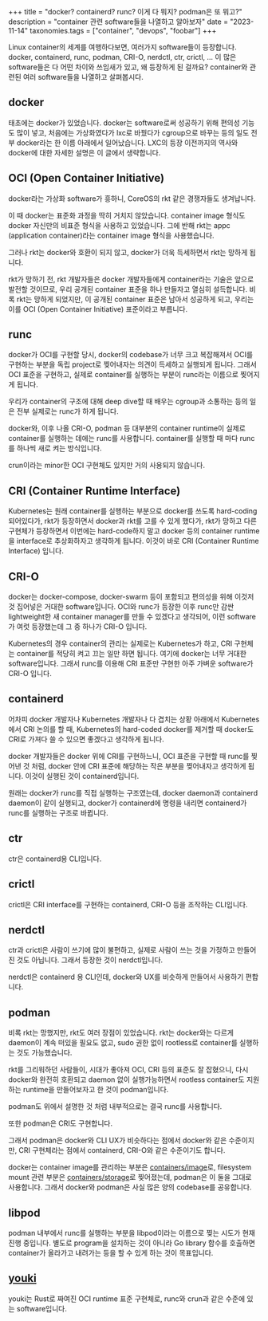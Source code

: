 +++
title = "docker? containerd? runc? 이게 다 뭐지? podman은 또 뭐고?"
description = "container 관련 software들을 나열하고 알아보자"
date = "2023-11-14"
taxonomies.tags = ["container", "devops", "foobar"]
+++

Linux container의 세계를 여행하다보면, 여러가지 software들이 등장합니다.
docker, containerd, runc, podman, CRI-O, nerdctl, ctr, crictl, ...
이 많은 software들은 다 어떤 차이와 쓰임새가 있고, 왜 등장하게 된 걸까요?
container와 관련된 여러 software들을 나열하고 살펴봅시다.

## docker

태초에는 docker가 있었습니다.
docker는 software로써 성공하기 위해 편의성 기능도 많이 넣고, 처음에는 가상화였다가 lxc로 바꿨다가 cgroup으로 바꾸는 등의 일도 전부 docker라는 한 이름 아래에서 일어났습니다.
LXC의 등장 이전까지의 역사와 docker에 대한 자세한 설명은 이 글에서 생략합니다.

## OCI (Open Container Initiative)

docker라는 가상화 software가 흥하니, CoreOS의 rkt 같은 경쟁자들도 생겨납니다.

이 때 docker는 표준화 과정을 딱히 거치지 않았습니다. container image 형식도 docker 자신만의 비표준 형식을 사용하고 있었습니다.
그에 반해 rkt는 appc (application container)라는 container image 형식을 사용했습니다.

그러나 rkt는 docker와 호환이 되지 않고, docker가 더욱 득세하면서 rkt는 망하게 됩니다.

rkt가 망하기 전, rkt 개발자들은 docker 개발자들에게 container라는 기술은 앞으로 발전할 것이므로, 우리 공개된 container 표준을 하나 만들자고 열심히 설득합니다.
비록 rkt는 망하게 되었지만, 이 공개된 container 표준은 남아서 성공하게 되고, 우리는 이를 OCI (Open Container Initiative) 표준이라고 부릅니다.

## runc

docker가 OCI를 구현할 당시, docker의 codebase가 너무 크고 복잡해져서 OCI를 구현하는 부분을 독립 project로 찢어내자는 의견이 득세하고 실행되게 됩니다.
그래서 OCI 표준을 구현하고, 실제로 container를 실행하는 부분이 runc라는 이름으로 찢어지게 됩니다.

우리가 container의 구조에 대해 deep dive할 때 배우는 cgroup과 소통하는 등의 일은 전부 실제로는 runc가 하게 됩니다.

docker와, 이후 나올 CRI-O, podman 등 대부분의 container runtime이 실제로 container를 실행하는 데에는 runc를 사용합니다.
container를 실행할 때 마다 runc를 하나씩 새로 켜는 방식입니다.

crun이라는 minor한 OCI 구현체도 있지만 거의 사용되지 않습니다.

## CRI (Container Runtime Interface)

Kubernetes는 원래 container를 실행하는 부분으로 docker를 쓰도록 hard-coding 되어있다가, rkt가 등장하면서 docker과 rkt를 고를 수 있게 했다가, rkt가 망하고 다른 구현체가 등장하면서 이번에는 hard-code하지 말고 docker 등의 container runtime을 interface로 추상화하자고 생각하게 됩니다.
이것이 바로 CRI (Container Runtime Interface) 입니다.

## CRI-O

docker는 docker-compose, docker-swarm 등이 포함되고 편의성을 위해 이것저것 집어넣은 거대한 software입니다.
OCI와 runc가 등장한 이후 runc만 감싼 lightweight한 새 container manager를 만들 수 있겠다고 생각되어, 이런 software가 여럿 등장했는데 그 중 하나가 CRI-O 입니다.

Kubernetes의 경우 container의 관리는 실제로는 Kubernetes가 하고, CRI 구현체는 container를 적당히 켜고 끄는 일만 하면 됩니다.
여기에 docker는 너무 거대한 software입니다.
그래서 runc를 이용해 CRI 표준만 구현한 아주 가벼운 software가 CRI-O 입니다.

## containerd

어차피 docker 개발자나 Kubernetes 개발자나 다 겹치는 상황 아래에서 Kubernetes에서 CRI 논의를 할 때, Kubernetes의 hard-coded docker를 제거할 때 docker도 CRI로 가져다 쓸 수 있으면 좋겠다고 생각하게 됩니다.

docker 개발자들은 docker 위에 CRI를 구현하느니, OCI 표준을 구현할 때 runc를 찢어낸 것 처럼, docker 안에 CRI 표준에 해당하는 작은 부분을 찢어내자고 생각하게 됩니다.
이것이 실행된 것이 containerd입니다.

원래는 docker가 runc를 직접 실행하는 구조였는데, docker daemon과 containerd daemon이 같이 실행되고, docker가 containerd에 명령을 내리면 containerd가 runc를 실행하는 구조로 바뀝니다.

## ctr

ctr은 containerd용 CLI입니다.

## crictl

crictl은 CRI interface를 구현하는 containerd, CRI-O 등을 조작하는 CLI입니다.

## nerdctl

ctr과 crictl은 사람이 쓰기에 많이 불편하고, 실제로 사람이 쓰는 것을 가정하고 만들어진 것도 아닙니다.
그래서 등장한 것이 nerdctl입니다.

nerdctl은 containerd 용 CLI인데, docker와 UX를 비슷하게 만들어서 사용하기 편합니다.

## podman

비록 rkt는 망했지만, rkt도 여러 장점이 있었습니다.
rkt는 docker와는 다르게 daemon이 계속 떠있을 필요도 없고, sudo 권한 없이 rootless로 container를 실행하는 것도 가능했습니다.

rkt를 그리워하던 사람들이, 시대가 좋아져 OCI, CRI 등의 표준도 잘 잡혔으니, 다시 docker와 완전히 호환되고 daemon 없이 실행가능하면서 rootless container도 지원하는 runtime을 만들어보자고 한 것이 podman입니다.

podman도 위에서 설명한 것 처럼 내부적으로는 결국 runc를 사용합니다.

또한 podman은 CRI도 구현합니다.

그래서 podman은 docker와 CLI UX가 비슷하다는 점에서 docker와 같은 수준이지만, CRI 구현체라는 점에서 containerd, CRI-O와 같은 수준이기도 합니다.

docker는 container image를 관리하는 부분은 [containers/image](https://github.com/containers/image)로, filesystem mount 관련 부분은 [containers/storage](https://github.com/containers/storage)로 찢어졌는데, podman은 이 둘을 그대로 사용합니다.
그래서 docker와 podman은 사실 많은 양의 codebase를 공유합니다.

## libpod

podman 내부에서 runc를 실행하는 부분을 libpod이라는 이름으로 찢는 시도가 현재 진행 중입니다.
별도로 program을 설치하는 것이 아니라 Go library 함수를 호출하면 container가 올라가고 내려가는 등을 할 수 있게 하는 것이 목표입니다.

## [youki](https://github.com/containers/youki)

youki는 Rust로 짜여진 OCI runtime 표준 구현체로, runc와 crun과 같은 수준에 있는 software입니다.
